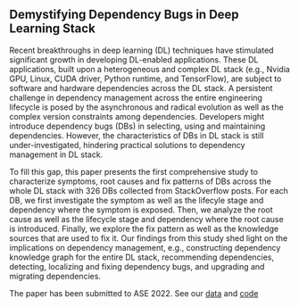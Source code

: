 ## Demystifying Dependency Bugs in Deep Learning Stack
Recent breakthroughs in deep learning (DL) techniques have stimulated significant growth in developing DL-enabled applications. These DL applications, built upon a heterogeneous and complex DL stack (e.g., Nvidia GPU, Linux, CUDA driver, Python runtime, and TensorFlow), are subject to software and hardware dependencies across the DL stack. A persistent challenge in dependency management across the entire engineering lifecycle is posed by the asynchronous and radical evolution as well as the complex version constraints among dependencies. Developers might introduce dependency bugs (DBs) in selecting, using and maintaining dependencies. However, the characteristics of DBs in DL stack is still under-investigated, hindering practical solutions to dependency management in DL stack.

To fill this gap, this paper presents the first comprehensive study to characterize symptoms, root causes and fix patterns of DBs across the whole DL stack with 326 DBs collected from StackOverflow posts. For each DB, we first investigate the symptom as well as the lifecyle stage and dependency where the symptom is exposed. Then, we analyze the root cause as well as the lifecycle stage and dependency where the root cause is introduced. Finally, we explore the fix pattern as well as the knowledge sources that are used to fix it. Our findings from this study shed light on the implications on dependency management, e.g., constructing dependency knowledge graph for the entire DL stack, recommending dependencies, detecting, localizing and fixing dependency bugs, and upgrading and migrating dependencies.


The paper has been submitted to ASE 2022. See our [data](www.baidu.com) and [code](www.baidu.com)
